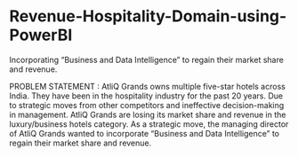 # Revenue-Hospitality-Domain-using-PowerBI
Incorporating “Business and Data Intelligence” to regain their market share and revenue. 

PROBLEM STATEMENT :
AtliQ Grands owns multiple five-star hotels across India. They have been in the hospitality industry for the past 20 years. Due to strategic moves from other competitors and ineffective decision-making in management. AtliQ Grands are losing its market share and revenue in the luxury/business hotels category. As a strategic move, the managing director of AtliQ Grands wanted to incorporate “Business and Data Intelligence” to regain their market share and revenue. 
